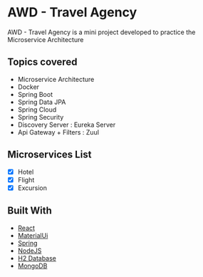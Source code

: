 # AWD - Travel Agency

AWD - Travel Agency is a mini project developed to practice the Microservice Architecture

## Topics covered

- Microservice Architecture
- Docker
- Spring Boot
- Spring Data JPA
- Spring Cloud
- Spring Security
- Discovery Server : Eureka Server
- Api Gateway + Filters : Zuul

## Microservices List

- [x] Hotel
- [x] Flight
- [x] Excursion

## Built With

- [React](https://reactjs.org/)
- [MaterialUi](https://mui.com/)
- [Spring](https://spring.io/)
- [NodeJS](https://nodejs.org/en/)
- [H2 Database](https://www.h2database.com)
- [MongoDB](https://www.mongodb.com/)

